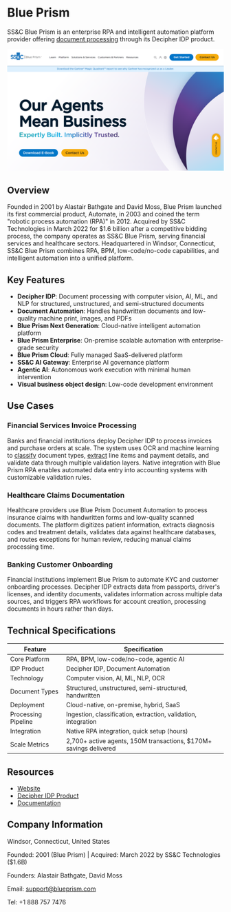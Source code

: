 # Blue Prism

SS&C Blue Prism is an enterprise RPA and intelligent automation platform provider offering [document processing](../../capabilities/document-understanding/index.md) through its Decipher IDP product.

![Blue Prism](./assets/blue-prism.png)

## Overview

Founded in 2001 by Alastair Bathgate and David Moss, Blue Prism launched its first commercial product, Automate, in 2003 and coined the term "robotic process automation (RPA)" in 2012. Acquired by SS&C Technologies in March 2022 for $1.6 billion after a competitive bidding process, the company operates as SS&C Blue Prism, serving financial services and healthcare sectors. Headquartered in Windsor, Connecticut, SS&C Blue Prism combines RPA, BPM, low-code/no-code capabilities, and intelligent automation into a unified platform.

## Key Features

- **Decipher IDP**: Document processing with computer vision, AI, ML, and NLP for structured, unstructured, and semi-structured documents
- **Document Automation**: Handles handwritten documents and low-quality machine print, images, and PDFs
- **Blue Prism Next Generation**: Cloud-native intelligent automation platform
- **Blue Prism Enterprise**: On-premise scalable automation with enterprise-grade security
- **Blue Prism Cloud**: Fully managed SaaS-delivered platform
- **SS&C AI Gateway**: Enterprise AI governance platform
- **Agentic AI**: Autonomous work execution with minimal human intervention
- **Visual business object design**: Low-code development environment

## Use Cases

### Financial Services Invoice Processing

Banks and financial institutions deploy Decipher IDP to process invoices and purchase orders at scale. The system uses OCR and machine learning to [classify](../../capabilities/classification/index.md) document types, [extract](../../capabilities/extraction/index.md) line items and payment details, and validate data through multiple validation layers. Native integration with Blue Prism RPA enables automated data entry into accounting systems with customizable validation rules.

### Healthcare Claims Documentation

Healthcare providers use Blue Prism Document Automation to process insurance claims with handwritten forms and low-quality scanned documents. The platform digitizes patient information, extracts diagnosis codes and treatment details, validates data against healthcare databases, and routes exceptions for human review, reducing manual claims processing time.

### Banking Customer Onboarding

Financial institutions implement Blue Prism to automate KYC and customer onboarding processes. Decipher IDP extracts data from passports, driver's licenses, and identity documents, validates information across multiple data sources, and triggers RPA workflows for account creation, processing documents in hours rather than days.

## Technical Specifications

| Feature | Specification |
|---------|---------------|
| Core Platform | RPA, BPM, low-code/no-code, agentic AI |
| IDP Product | Decipher IDP, Document Automation |
| Technology | Computer vision, AI, ML, NLP, OCR |
| Document Types | Structured, unstructured, semi-structured, handwritten |
| Deployment | Cloud-native, on-premise, hybrid, SaaS |
| Processing Pipeline | Ingestion, classification, extraction, validation, integration |
| Integration | Native RPA integration, quick setup (hours) |
| Scale Metrics | 2,700+ active agents, 150M transactions, $170M+ savings delivered |

## Resources

- [Website](https://www.blueprism.com)
- [Decipher IDP Product](https://www.blueprism.com/products/decipheridp/)
- [Documentation](https://www.blueprism.com/resources)

## Company Information

Windsor, Connecticut, United States

Founded: 2001 (Blue Prism) | Acquired: March 2022 by SS&C Technologies ($1.6B)

Founders: Alastair Bathgate, David Moss

Email: support@blueprism.com

Tel: +1 888 757 7476
